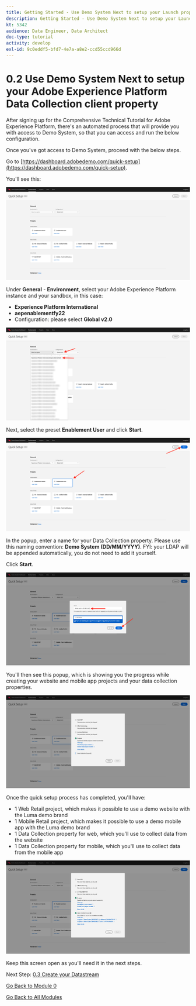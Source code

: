 ```yaml
---
title: Getting Started - Use Demo System Next to setup your Launch property
description: Getting Started - Use Demo System Next to setup your Launch property
kt: 5342
audience: Data Engineer, Data Architect
doc-type: tutorial
activity: develop
exl-id: 9c0eddf5-bfd7-4e7a-a8e2-ccd55ccd966d
---
```

# 0.2 Use Demo System Next to setup your Adobe Experience Platform Data Collection client property

After signing up for the Comprehensive Technical Tutorial for Adobe Experience Platform, there's an automated process that will provide you with access to Demo System, so that you can access and run the below configuration.

Once you've got access to Demo System, proceed with the below steps.

Go to [https://dashboard.adobedemo.com/quick-setup](https://dashboard.adobedemo.com/quick-setup).

You'll see this:

![DSN](./images/dsnhome.png)

Under **General** - **Environment**, select your Adobe Experience Platform instance and your sandbox, in this case:

- **Experience Platform International**
- **aepenablementfy22**
- Configuration: please select **Global v2.0**

![DSN](./images/dsn1.png)

Next, select the preset **Enablement User** and click **Start**.

![DSN](./images/dsn2.png)

In the popup, enter a name for your Data Collection property. Please use this naming convention: **Demo System (DD/MM/YYYY)**. FYI: your LDAP will be appended automatically, you do not need to add it yourself.

Click **Start**.

![DSN](./images/dsn3.png)

You'll then see this popup, which is showing you the progress while creating your website and mobile app projects and your data collection properties.

![DSN](./images/dsn4.png)

Once the quick setup process has completed, you'll have:

- 1 Web Retail project, which makes it possible to use a demo website with the Luma demo brand
- 1 Mobile Retail project, which makes it possible to use a demo mobile app with the Luma demo brand
- 1 Data Collection property for web, which you'll use to collect data from the website
- 1 Data Collection property for mobile, which you'll use to collect data from the mobile app

![DSN](./images/dsn5.png)

Keep this screen open as you'll need it in the next steps.

Next Step: [0.3 Create your Datastream](./ex3.md)

[Go Back to Module 0](./getting-started.md)

[Go Back to All Modules](./../../overview.md)

